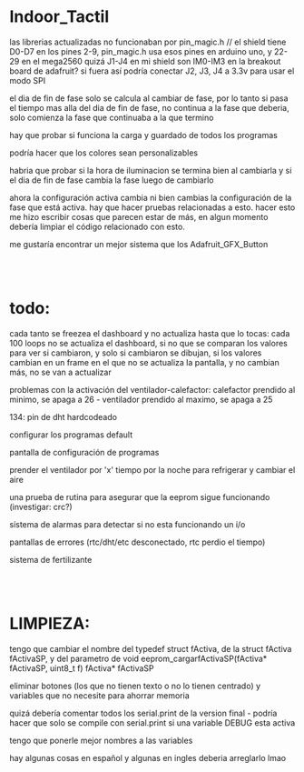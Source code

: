 # Indoor_Tactil
las librerias actualizadas no funcionaban por pin_magic.h // el shield tiene D0-D7 en los pines 2-9, pin_magic.h usa esos pines en arduino uno, y 22-29 en el mega2560
quizá J1-J4 en mi shield son IM0-IM3 en la breakout board de adafruit? si fuera así podría conectar J2, J3, J4 a 3.3v para usar el modo SPI

el dia de fin de fase solo se calcula al cambiar de fase, por lo tanto si pasa el tiempo mas alla del dia de fin de fase, no continua a la fase que deberia, solo comienza la fase que continuaba a la que termino

hay que probar si funciona la carga y guardado de todos los programas

podría hacer que los colores sean personalizables

habria que probar si la hora de iluminacion se termina bien al cambiarla y si el dia de fin de fase cambia la fase luego de cambiarlo

ahora la configuración activa cambia ni bien cambias la configuración de la fase que está activa. hay que hacer pruebas relacionadas a esto. hacer esto me hizo escribir cosas que parecen estar de más, en algun momento debería limpìar el código relacionado con esto.

me gustaría encontrar un mejor sistema que los Adafruit_GFX_Button

<br><br>
<h1>todo:</h1>

cada tanto se freezea el dashboard y no actualiza hasta que lo tocas: cada 100 loops no se actualiza el dashboard, si no que se comparan los valores para ver si cambiaron, y solo si cambiaron se dibujan, si los valores cambian en un frame en el que no se actualiza la pantalla, y no cambian más, no se van a actualizar

problemas con la activación del ventilador-calefactor: calefactor prendido al minimo, se apaga a 26 - ventilador prendido al maximo, se apaga a 25

134: pin de dht hardcodeado

configurar los programas default

pantalla de configuración de programas

prender el ventilador por 'x' tiempo por la noche para refrigerar y cambiar el aire

una prueba de rutina para asegurar que la eeprom sigue funcionando (investigar: crc?)

sistema de alarmas para detectar si no esta funcionando un i/o

pantallas de errores (rtc/dht/etc desconectado, rtc perdio el tiempo)

sistema de fertilizante

<br><br>
<h1>LIMPIEZA:</h1>

tengo que cambiar el nombre del typedef struct fActiva, de la struct fActiva fActivaSP, y del parametro de void eeprom_cargarfActivaSP(fActiva* fActivaSP, uint8_t f) fActiva* fActivaSP

eliminar botones (los que no tienen texto o no lo tienen centrado) y variables que no necesite para ahorrar memoria

quizá debería comentar todos los serial.print de la version final - podría hacer que solo se compile con serial.print si una variable DEBUG esta activa

tengo que ponerle mejor nombres a las variables

hay algunas cosas en español y algunas en ingles deberia arreglarlo lmao
